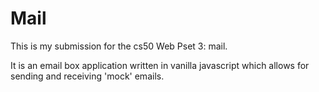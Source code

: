 # Mail

This is my submission for the cs50 Web Pset 3: mail.

It is an email box application written in vanilla javascript which allows for sending and receiving 'mock' emails.
